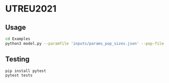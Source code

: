 # UTREU2021

## Usage

```bash
cd Examples
python3 model.py --paramfile 'inputs/params_pop_sizes.json' --pop-file 'data/AustinFacts.csv' --cases-file 'data/Austin_Travis_County_COVID19_Daily_Counts_(Public_View).csv'
```

## Testing

```bash
pip install pytest
pytest tests
```